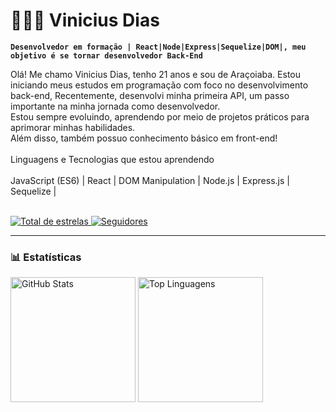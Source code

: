 # 👩🏻‍💻 Vinicius Dias

**`Desenvolvedor em formação | React|Node|Express|Sequelize|DOM|, meu objetivo é se tornar desenvolvedor Back-End`**

Olá! Me chamo Vinicius Dias, tenho 21 anos e sou de Araçoiaba. Estou iniciando meus estudos em programação com foco no desenvolvimento back-end,
Recentemente, desenvolvi minha primeira API, um passo importante na minha jornada como desenvolvedor.<br>
Estou sempre evoluindo, aprendendo por meio de projetos práticos para aprimorar minhas habilidades.<br>
Além disso, também possuo conhecimento básico em front-end!<br>
<br>
 Linguagens e Tecnologias que estou aprendendo<br>
 <br>
JavaScript (ES6) | 
React  |
DOM Manipulation  |
Node.js  |
Express.js  |
Sequelize  |

 <br><a href="https://github.com/Vinicius-dias-dev?tab=repositories">
        <img 
            alt="Total de estrelas" 
            title="Total de estrelas GitHub" 
            src="https://custom-icon-badges.demolab.com/github/stars/Vinicius-dias-dev?color=55960c&style=for-the-badge&labelColor=488207&logo=star&label=estrelas"
        />
    </a>
    <a href="https://github.com/Vinicius-dias-dev?tab=followers">
        <img 
            alt="Seguidores" 
            title="Me siga no GitHub" 
            src="https://custom-icon-badges.demolab.com/github/followers/Vinicius-dias-dev?color=236ad3&labelColor=1155ba&style=for-the-badge&logo=github&label=Seguidores&logoColor=white"
        />
    </a>
</p>

---


### 📊 Estatísticas


  <img 
    src="https://github-readme-stats.vercel.app/api?username=Mikeykkj&show_icons=true&theme=tokyonight&include_all_commits=true&locale=pt-br" 
    height="200"
    alt="GitHub Stats"
  />
  <img 
    src="https://github-readme-stats.vercel.app/api/top-langs/?username=Mikeykkj&theme=tokyonight&layout=compact&custom_title=Tecnologias&langs_count=9" 
    height="200"
    alt="Top Linguagens"
  />

